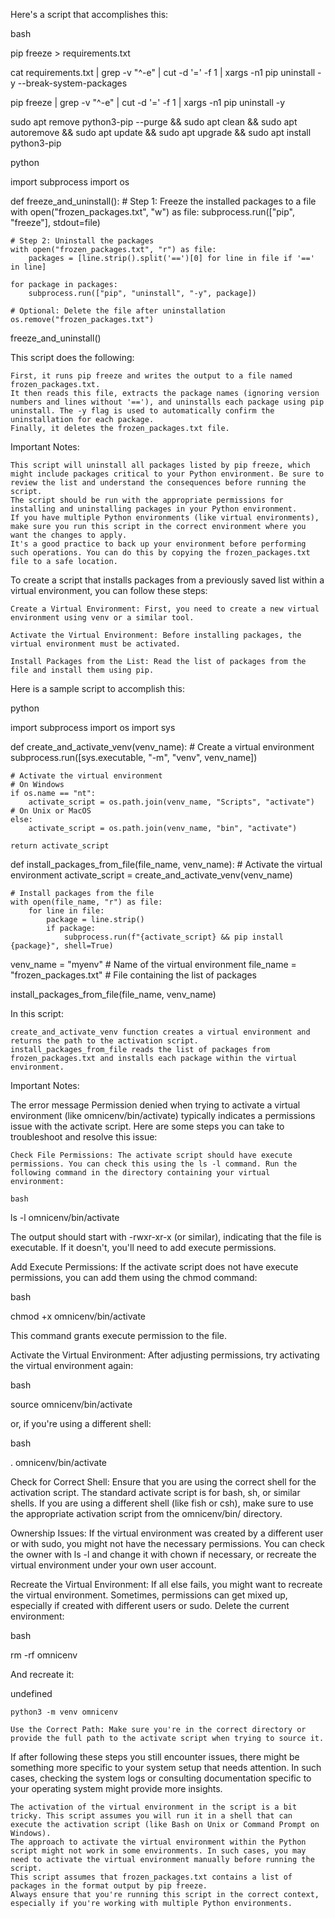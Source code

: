 Here's a script that accomplishes this:




bash

pip freeze > requirements.txt

cat requirements.txt | grep -v "^\-e" | cut -d '=' -f 1 | xargs -n1 pip uninstall -y --break-system-packages

pip freeze | grep -v "^\-e" | cut -d '=' -f 1 | xargs -n1 pip uninstall -y




sudo apt remove python3-pip --purge && sudo apt clean && sudo apt autoremove && sudo apt update && sudo apt upgrade && sudo apt install python3-pip






python

import subprocess
import os

def freeze_and_uninstall():
    # Step 1: Freeze the installed packages to a file
    with open("frozen_packages.txt", "w") as file:
        subprocess.run(["pip", "freeze"], stdout=file)

    # Step 2: Uninstall the packages
    with open("frozen_packages.txt", "r") as file:
        packages = [line.strip().split('==')[0] for line in file if '==' in line]

    for package in packages:
        subprocess.run(["pip", "uninstall", "-y", package])

    # Optional: Delete the file after uninstallation
    os.remove("frozen_packages.txt")

freeze_and_uninstall()

This script does the following:

    First, it runs pip freeze and writes the output to a file named frozen_packages.txt.
    It then reads this file, extracts the package names (ignoring version numbers and lines without '=='), and uninstalls each package using pip uninstall. The -y flag is used to automatically confirm the uninstallation for each package.
    Finally, it deletes the frozen_packages.txt file.

Important Notes:

    This script will uninstall all packages listed by pip freeze, which might include packages critical to your Python environment. Be sure to review the list and understand the consequences before running the script.
    The script should be run with the appropriate permissions for installing and uninstalling packages in your Python environment.
    If you have multiple Python environments (like virtual environments), make sure you run this script in the correct environment where you want the changes to apply.
    It's a good practice to back up your environment before performing such operations. You can do this by copying the frozen_packages.txt file to a safe location.







To create a script that installs packages from a previously saved list within a virtual environment, you can follow these steps:

    Create a Virtual Environment: First, you need to create a new virtual environment using venv or a similar tool.

    Activate the Virtual Environment: Before installing packages, the virtual environment must be activated.

    Install Packages from the List: Read the list of packages from the file and install them using pip.

Here is a sample script to accomplish this:

python

import subprocess
import os
import sys

def create_and_activate_venv(venv_name):
    # Create a virtual environment
    subprocess.run([sys.executable, "-m", "venv", venv_name])

    # Activate the virtual environment
    # On Windows
    if os.name == "nt":
        activate_script = os.path.join(venv_name, "Scripts", "activate")
    # On Unix or MacOS
    else:
        activate_script = os.path.join(venv_name, "bin", "activate")
    
    return activate_script

def install_packages_from_file(file_name, venv_name):
    # Activate the virtual environment
    activate_script = create_and_activate_venv(venv_name)

    # Install packages from the file
    with open(file_name, "r") as file:
        for line in file:
            package = line.strip()
            if package:
                subprocess.run(f"{activate_script} && pip install {package}", shell=True)

venv_name = "myenv"  # Name of the virtual environment
file_name = "frozen_packages.txt"  # File containing the list of packages

install_packages_from_file(file_name, venv_name)

In this script:

    create_and_activate_venv function creates a virtual environment and returns the path to the activation script.
    install_packages_from_file reads the list of packages from frozen_packages.txt and installs each package within the virtual environment.

Important Notes:






The error message Permission denied when trying to activate a virtual environment (like omnicenv/bin/activate) typically indicates a permissions issue with the activate script. Here are some steps you can take to troubleshoot and resolve this issue:

    Check File Permissions: The activate script should have execute permissions. You can check this using the ls -l command. Run the following command in the directory containing your virtual environment:

    bash

ls -l omnicenv/bin/activate

The output should start with -rwxr-xr-x (or similar), indicating that the file is executable. If it doesn't, you'll need to add execute permissions.

Add Execute Permissions: If the activate script does not have execute permissions, you can add them using the chmod command:

bash

chmod +x omnicenv/bin/activate

This command grants execute permission to the file.

Activate the Virtual Environment: After adjusting permissions, try activating the virtual environment again:

bash

source omnicenv/bin/activate

or, if you're using a different shell:

bash

. omnicenv/bin/activate

Check for Correct Shell: Ensure that you are using the correct shell for the activation script. The standard activate script is for bash, sh, or similar shells. If you are using a different shell (like fish or csh), make sure to use the appropriate activation script from the omnicenv/bin/ directory.

Ownership Issues: If the virtual environment was created by a different user or with sudo, you might not have the necessary permissions. You can check the owner with ls -l and change it with chown if necessary, or recreate the virtual environment under your own user account.

Recreate the Virtual Environment: If all else fails, you might want to recreate the virtual environment. Sometimes, permissions can get mixed up, especially if created with different users or sudo. Delete the current environment:

bash

rm -rf omnicenv

And recreate it:

undefined

    python3 -m venv omnicenv

    Use the Correct Path: Make sure you're in the correct directory or provide the full path to the activate script when trying to source it.

If after following these steps you still encounter issues, there might be something more specific to your system setup that needs attention. In such cases, checking the system logs or consulting documentation specific to your operating system might provide more insights.

  


    The activation of the virtual environment in the script is a bit tricky. This script assumes you will run it in a shell that can execute the activation script (like Bash on Unix or Command Prompt on Windows).
    The approach to activate the virtual environment within the Python script might not work in some environments. In such cases, you may need to activate the virtual environment manually before running the script.
    This script assumes that frozen_packages.txt contains a list of packages in the format output by pip freeze.
    Always ensure that you're running this script in the correct context, especially if you're working with multiple Python environments.
